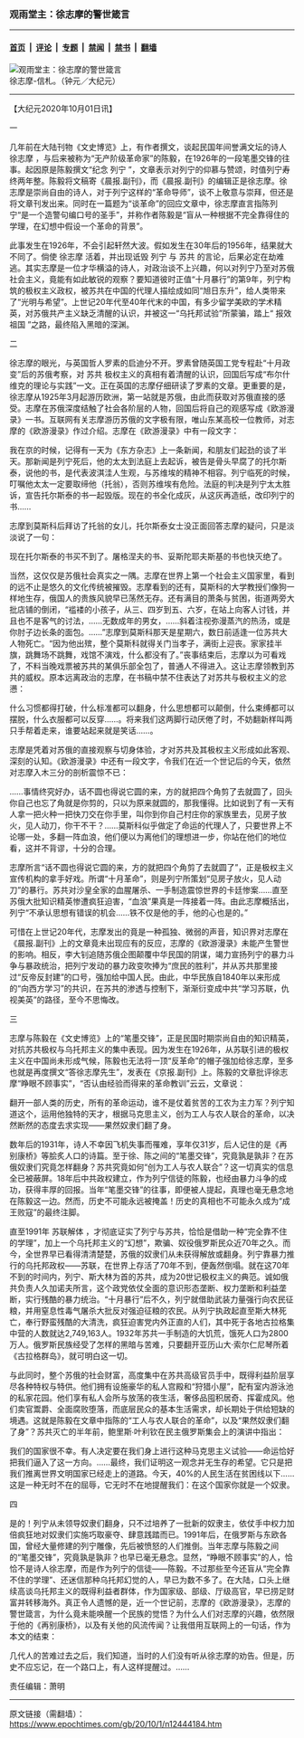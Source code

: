 ### 观雨堂主：徐志摩的警世箴言

---

#### [首页](../../../..?n12444184) &nbsp;|&nbsp; [评论](../../../../../epoch-comment?n12444184) &nbsp;|&nbsp; [专题](../../../../../epoch-special?n12444184) &nbsp;|&nbsp; [禁闻](../../../../../epoch-news?n12444184) &nbsp;|&nbsp; [禁书](../../../../../books?n12444184) &nbsp;|&nbsp; [翻墙](https://github.com/gfw-breaker/nogfw/blob/master/README.md?n12444184)


<div><img alt="观雨堂主：徐志摩的警世箴言" class="attachment-djy_600_400 size-djy_600_400 wp-post-image" src="https://i.epochtimes.com/assets/uploads/2012/10/1210122145182378-600x400.jpg"/>
<div class="caption">
 徐志摩-信札。（钟元／大纪元）
</div></div><hr/><div class="post_content" id="artbody" itemprop="articleBody">
 <!-- article content begin -->
 <p>
  【大纪元2020年10月01日讯】
 </p>
 <p>
  一
 </p>
 <p>
  几年前在大陆刊物《文史博览》上，有作者撰文，谈起民国年间誉满文坛的诗人
  <ok href="https://www.epochtimes.com/gb/tag/%E5%BE%90%E5%BF%97%E6%91%A9.html">
   徐志摩
  </ok>
  ，与后来被称为“无产阶级革命家”的陈毅，在1926年的一段笔墨交锋的往事。起因原是陈毅撰文“纪念
  <ok href="https://www.epochtimes.com/gb/tag/%E5%88%97%E5%AE%81.html">
   列宁
  </ok>
  ”，文章表示对列宁的仰慕与赞颂，时值列宁寿终两年整。陈毅将文稿寄《晨报.副刊》，而《晨报.副刊》的编辑正是徐志摩。徐志摩是崇尚自由的诗人，对于列宁这样的“革命导师”，谈不上敬意与崇拜，但还是将文章刊发出来。同时在一篇题为“谈革命”的回应文章中，徐志摩直言指陈列宁“是一个造警句编口号的圣手”，并称作者陈毅是“盲从一种根据不完全靠得住的学理，在幻想中假设一个革命的背景”。
 </p>
 <p>
  此事发生在1926年，不会引起轩然大波。假如发生在30年后的1956年，结果就大不同了。倘使
  <ok href="https://www.epochtimes.com/gb/tag/%E5%BE%90%E5%BF%97%E6%91%A9.html">
   徐志摩
  </ok>
  活着，并出现诋毁
  <ok href="https://www.epochtimes.com/gb/tag/%E5%88%97%E5%AE%81.html">
   列宁
  </ok>
  与
  <ok href="https://www.epochtimes.com/gb/tag/%E8%8B%8F%E5%85%B1.html">
   苏共
  </ok>
  的言论，后果必定在劫难逃。其实志摩是一位才华横溢的诗人，对政治谈不上兴趣，何以对列宁乃至对苏俄社会主义，竟能有如此敏锐的观察？要知道彼时正值“十月暴行”的第9年，列宁构筑的极权主义政权，被苏共在中国的代理人描绘成如同“旭日东升”，给人类带来了“光明与希望”。上世记20年代至40年代末的中国，有多少留学美欧的学术精英，对苏俄共产主义缺乏清醒的认识，并被这一“乌托邦试验”所蒙骗，踏上“
  <ok href="https://www.epochtimes.com/gb/tag/%E6%8A%A5%E6%95%88%E7%A5%96%E5%9B%BD.html">
   报效祖国
  </ok>
  ”之路，最终陷入黑暗的深渊。
 </p>
 <p>
  二
 </p>
 <p>
  徐志摩的眼光，与英国哲人罗素的启迪分不开。罗素曾随英国工党专程赴“十月政变”后的苏俄考察，对
  <ok href="https://www.epochtimes.com/gb/tag/%E8%8B%8F%E5%85%B1.html">
   苏共
  </ok>
  极权主义的真相有着清醒的认识，回国后写成“布尔什维克的理论与实践”一文。正在英国的志摩仔细研读了罗素的文章。更重要的是，徐志摩从1925年3月起游历欧洲，第一站就是苏俄，由此而获取对苏俄直接的感受。志摩在苏俄深度结触了社会各阶层的人物，回国后将自己的观感写成《欧游漫录》一书。互联网有关志摩游历苏俄的文字极有限，唯山东某高校一位教师，对志摩的《欧游漫录》作过介绍。志摩在《欧游漫录》中有一段文字：
 </p>
 <p>
  我在京的时候，记得有一天为《东方杂志》上一条新闻，和朋友们起劲的谈了半天。那新闻是列宁死后，他的太太到法庭上去起诉，被告是骨头早腐了的托尔斯泰，说他的书，是代表波淇洼人生观，与苏维埃的精神不相容。列宁临死的时候，叮嘱他太太一定要取缔他（托翁），否则苏维埃有危险。法庭的判决是列宁太太胜诉，宣告托尔斯泰的书一起毁版。现在的书全化成灰，从这灰再造纸，改印列宁的书……
 </p>
 <p>
  志摩到莫斯科后拜访了托翁的女儿，托尔斯泰女士没正面回答志摩的疑问，只是淡淡说了一句：
 </p>
 <p>
  现在托尔斯泰的书买不到了。屠格涅夫的书、妥斯陀耶夫斯基的书也快灭绝了。
 </p>
 <p>
  当然，这仅仅是苏俄社会真实之一隅。志摩在世界上第一个社会主义国家里，看到的远不止是悠久的文化传统被摧毁。志摩看到的还有，莫斯科的大学教授们像狗一样地生存，俄国人的贵族风貌早已荡然无存。还有满目的萧条与贫困，街道两旁大批店铺的倒闭，“褴褛的小孩子，从三、四岁到五、六岁，在站上向客人讨钱，并且也不是客气的讨法，……无数成年的男女，……斜着注视弥漫蒸汽的热汤，或是你肘子边长条的面包。……”志摩到莫斯科那天是星期六，数日前适逢一位苏共大人物死亡。“因为他出殡，整个莫斯科就得关门当孝子，满街上迎丧。家家挂半旗，跳舞场不跳舞，戏馆不演戏，什么都没有了。”丧事结束后，志摩以为可看戏了，不料当晚戏票被苏共的某俱乐部全包了，普通人不得进入。这让志摩领教到苏共的威权。原本远离政治的志摩，在书稿中禁不住表达了对苏共与极权主义的忿懑：
 </p>
 <p>
  什么习惯都得打破，什么标准都可以翻身，什么思想都可以颠倒，什么束缚都可以摆脱，什么衣服都可以反穿……。将来我们这两脚行动厌倦了时，不妨翻新样叫两只手帮着走来，谁要站起来就是笑话……。
 </p>
 <p>
  志摩是凭着对苏俄的直接观察与切身体验，才对苏共及其极权主义形成如此客观、深刻的认知。《欧游漫录》中还有一段文字，令我们在近一个世记后的今天，依然对志摩入木三分的剖析震惊不已：
 </p>
 <p>
  ……事情终究好办，话不圆也得说它圆的来，方的就把四个角剪了去就圆了，回头你自己也忘了角就是你剪的，只以为原来就圆的，那我懂得。比如说到了有一天有人拿一把火种一把快刀交在你手里，叫你到你自己村庄你的家族里去，见房子放火，见人动刀，你干不干？……莫斯科似乎做定了命运的代理人了，只要世界上不论哪一处，多翻一阵血浪，他们便以为离他们的理想进一步，你站在他们的地位看，这并不背谬，十分的合理。
 </p>
 <p>
  志摩所言“话不圆也得说它圆的来，方的就把四个角剪了去就圆了”，正是极权主义宣传机构的拿手好戏。所谓“十月革命”，则是列宁所策划“见房子放火，见人动刀”的暴行。苏共对沙皇全家的血腥屠杀、一手制造震惊世界的卡廷惨案……直至苏俄大批知识精英惨遭疯狂迫害，“血浪”果真是一阵接着一阵。由此志摩概括出，列宁“不承认思想有错误的机会……铁不仅是他的手，他的心也是的。”
 </p>
 <p>
  可惜在上世记20年代，志摩发出的竟是一种孤独、微弱的声音，知识界对志摩在《晨报.副刊》上的文章竟未出现应有的反应，志摩的《欧游漫录》未能产生警世的影响。相反，李大钊追随苏俄企图颠覆中华民国的阴谋，竭力宣扬列宁的暴力斗争与暴政统治，把列宁发动的暴力政变吹捧为“庶民的胜利”，并从苏共那里接过“反帝反封建”的口号，强加给中国人民。由此，中华民族自1840年以来形成的“向西方学习”的共识，在苏共的渗透与控制下，渐渐衍变成中共“学习苏联，仇视美英”的路径，至今不思悔改。
 </p>
 <p>
  三
 </p>
 <p>
  志摩与陈毅在《文史博览》上的“笔墨交锋”，正是民国时期崇尚自由的知识精英，对抗苏共极权与乌托邦主义的集中表现。因为发生在1926年，从苏联引进的极权主义在中国尚未形成气候，陈毅也无法将一顶“反革命”的帽子强加给徐志摩，至多也就是再度撰文“答徐志摩先生”，发表在《京报.副刊》上。陈毅的文章批评徐志摩“睁眼不顾事实”，“否认由经验而得来的革命教训”云云，文章说：
 </p>
 <p>
  翻开一部人类的历史，所有的革命运动，谁不是仗着贫苦的工农为主力军？列宁知道这个，运用他独特的天才，根据马克思主义，创为工人与农人联合的革命，以决然断然的态度去求实现——果然奴隶们翻了身。
 </p>
 <p>
  数年后的1931年，诗人不幸因飞机失事而罹难，享年仅31岁，后人记住的是《再别康桥》等脍炙人口的诗篇。至于徐、陈之间的“笔墨交锋”，究竟孰是孰非？在苏俄奴隶们究竟怎样翻身？苏共究竟如何“创为工人与农人联合”？这一切真实的信息全已被蔽屏。18年后中共政权建立，作为列宁信徒的陈毅，也经由暴力斗争的成功，获得丰厚的回报。当年“笔墨交锋”的往事，即便被人提起，真理也毫无悬念地在陈毅这一边。然而，历史不可能永远被掩盖！历史的真相也不可能永久成为“成王败寇”的最终注脚。
 </p>
 <p>
  直至1991年
  <ok href="https://www.epochtimes.com/gb/tag/%E8%8B%8F%E8%81%94%E8%A7%A3%E4%BD%93.html">
   苏联解体
  </ok>
  ，才彻底证实了列宁与苏共，恰恰是借助一种“完全靠不住的学理”，加上一个乌托邦主义的“幻想”，欺骗、奴役俄罗斯民众近70年之久。而今，全世界早已看得清清楚楚，苏俄的奴隶们从未获得解放或翻身。列宁靠暴力推行的乌托邦政权——苏联，在世界上存活了70年不到，便轰然倒塌。就在这70年不到的时间内，列宁、斯大林为首的苏共，成为20世记极权主义的典范。诚如俄共负责人久加诺夫所言，这个政党依仗全面的意识形态垄断、权力垄断和利益垄断，实行残酷的暴力统治。“十月暴行”后不久，列宁就借助武装力量强行向农民征粮，并用窒息性毒气屠杀大批反对强迫征粮的农民。从列宁执政起直至斯大林死亡，奉行野蛮残酷的大清洗，疯狂迫害党内外正直的人们，其中死于各地古拉格集中营的人数就达2,749,163人。1932年苏共一手制造的大饥荒，饿死人口为2800万人。俄罗斯民族经受了怎样的黑暗与苦难，只要翻开亚历山大‧索尔仁尼琴所着《古拉格群岛》，就可明白这一切。
 </p>
 <p>
  与此同时，整个苏俄的社会财富，高度集中在苏共高级官员手中，既得利益阶层享尽各种特权与特供。他们拥有设施豪华的私人宫殿和“狩猎小屋”，配有室内游泳池的私家花园。他们享有私人会所与放荡的夜生活，奢侈品囤积居奇、挥霍成风。他们卖官鬻爵、全面腐败堕落，而底层民众的基本生活需求，却长期处于供给短缺的境遇。这就是陈毅在文章中指陈的“工人与农人联合的革命”，以及“果然奴隶们翻了身”？苏共灭亡的半年前，鲍里斯∙叶利钦在民主俄罗斯集会上的演讲中指出：
 </p>
 <p>
  我们的国家很不幸。有人决定要在我们身上进行这种马克思主义试验——命运恰好把我们逼入了这一方向。……最终，我们证明这一观念并无生存的希望。它只是把我们推离世界文明国家已经走上的道路。今天，40%的人民生活在贫困线以下……这是一种无时不在的屈辱，它无时不在地提醒我们：在这个国家你就是一个奴隶。
 </p>
 <p>
  四
 </p>
 <p>
  是的！列宁从未领导奴隶们翻身，只不过培养了一批新的奴隶主，依仗手中权力加倍疯狂地对奴隶们实施巧取豪夺、肆意践踏而已。1991年后，在俄罗斯与东欧各国，曾经大量修建的列宁雕像，先后被愤怒的人们推倒。当年志摩与陈毅之间的“笔墨交锋”，究竟孰是孰非？也早已毫无悬念。显然，“睁眼不顾事实”的人，恰恰不是诗人徐志摩，而是作为列宁的信徒——陈毅。不过那些至今还盲从“完全靠不住的学理”、还迷信那种乌托邦幻觉的人，早已为数不多了。在大陆，口头上继续高谈乌托邦主义的既得利益者群体，作为国家级、部级、厅级高官，早已捞足财富并转移海外。真正令人遗憾的是，近一个世记前，志摩的《欧游漫录》，志摩的警世箴言，为什么竟未能唤醒一个民族的觉悟？为什么人们对志摩的兴趣，依然限于他的《再别康桥》，以及有关他的风流传闻？让我借用互联网上的一句话，作为本文的结束：
 </p>
 <p>
  几代人的苦难过去之后，我们知道，当时的人们没有听从徐志摩的劝告。但是，历史不应忘记，在一个路口上，有人这样提醒过。……
 </p>
 <p>
  责任编辑：萧明
 </p>
 <!-- article content end -->
 <div id="below_article_ad">
 </div>
</div>


---

原文链接（需翻墙）：https://www.epochtimes.com/gb/20/10/1/n12444184.htm